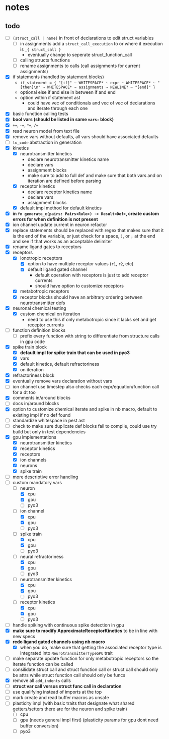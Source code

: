 # notes

## todo

- [ ] `(struct_call | name)` in front of declarations to edit struct variables
  - [ ] in assignments add a `struct_call_execution` to or where it execution is `_{ struct_call }`
    - eventually change to seperate struct_function_call
  - [ ] calling structs functions
  - [ ] rename assignments to calls (call assignments for current assignments)
- [x] if statements (handled by statement blocks)
  - `if_statement = { "[if]" ~ WHITESPACE* ~ expr ~ WHITESPACE* ~ "[then]\n" ~ WHITESPACE* ~ assignments ~ NEWLINE? ~ "[end]" }`
  - optional else if and else in between if and end
  - option within if statement ast
    - could have vec of conditionals and vec of vec of declarations and iterate through each one
- [x] basic function calling tests
- [x] **bool vars (should be listed in same `vars:` block)**
- [x] `+=`, `-=`, `*=`, `/=`
- [x] read neuron model from text file
- [x] remove vars without defaults, all vars should have associated defaults
- [ ] `to_code` abstraction in generation
- [x] kinetics
  - [x] neurotransmitter kinetics
    - declare neurotransmitter kinetics name
    - declare vars
    - assignment blocks
    - make sure to add to full def and make sure that both vars and on iteration are defined before parsing
  - [x] receptor kinetics
    - declare receptor kinetics name
    - declare vars
    - assignment blocks
  - [x] default impl method for default kinetics
- [x] **in `fn generate_x(pairs: Pairs<Rule>) -> Result<Def>`, create custom errors for when definition is not present**
- [x] ion channel update current in neuron refactor
- [x] replace statements should be replaced with regex that makes sure that it is the end of the variable, or just check for a space, `)`, or `;` at the end and see if that works as an acceptable delimiter
- [x] rename ligand gates to receptors
- [x] receptors
  - [x] ionotropic receptors
    - [x] option to have multiple receptor values (`r1`, `r2`, etc)
    - [x] default ligand gated channel
      - default operation with receptors is just to add receptor currents
      - should have option to customize receptors
  - [x] metabotropic receptors
  - [x] receptor blocks should have an arbitrary ordering between neurotransmitter defs
- [x] neuronal chemical testing
  - [x] custom chemical on iteration
    - need to use this if only metabotropic since it lacks set and get receptor currents
- [ ] function definition blocks
  - [ ] prefix every function with string to differentiate from structure calls in gpu code
- [x] spike train block
  - [x] **default impl for spike train that can be used in pyo3**
  - [x] vars
  - [x] default kinetics, default refractoriness
  - [x] on iteration
- [x] refractoriness block
- [x] eventually remove vars declaration without vars
- [ ] ion channel use timestep also checks each expr/equation/function call for a dt too
- [x] comments in/around blocks
- [ ] docs in/around blocks
- [x] option to customize chemical iterate and spike in nb macro, default to existing impl if no def found
- [ ] standardize whitespace in pest ast
- [ ] check to make sure duplicate def blocks fail to compile, could use try build but only in test dependencies
- [x] gpu implementations
  - [x] neurotransmitter kinetics
  - [x] receptor kinetics
  - [x] receptors
  - [x] ion channels
  - [x] neurons
  - [x] spike train
- [ ] more descriptive error handling
- [ ] custom mandatory vars
  - [ ] neuron
    - [x] cpu
    - [x] gpu
    - [ ] pyo3
  - [ ] ion channel
    - [x] cpu
    - [x] gpu
    - [ ] pyo3
  - [ ] spike train
    - [x] cpu
    - [x] gpu
    - [ ] pyo3
  - [ ] neural refractoriness
    - [x] cpu
    - [x] gpu
    - [ ] pyo3
  - [ ] neurotransmitter kinetics
    - [x] cpu
    - [x] gpu
    - [ ] pyo3
  - [ ] receptor kinetics
    - [x] cpu
    - [x] gpu
    - [ ] pyo3
- [ ] handle spiking with continuous spike detection in gpu
- [x] **make sure to modify ApproximateReceptorKinetics** to be in line with new specs
- [x] **redo ligand gated channels using nb macro**
  - [x] when you do, make sure that getting the associated receptor type is integrated into `NeurotransmitterTypeGPU` trait
- [ ] make separate update function for only metabotropic receptors so the iterate function can be called
- [ ] consilidate struct call and struct function call or struct call should only be attrs while struct function call should only be funcs
- [x] remove all `add_indents` calls
- [ ] **struct var call versus struct func call in declaration**
- [ ] use qualifying instead of imports at the top
- [ ] mark create and read buffer macros as unsafe
- [ ] plasticity impl (with basic traits that designate what shared getters/setters there are for the neuron and spike train)
  - [ ] cpu
  - [ ] gpu (needs general impl first) (plasticity params for gpu dont need buffer conversion)
  - [ ] pyo3
